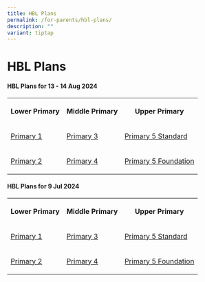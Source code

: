 ```yaml
---
title: HBL Plans
permalink: /for-parents/hbl-plans/
description: ""
variant: tiptap
---
```

<h1><strong>HBL Plans</strong></h1>
<h4><strong>HBL Plans for 13 - 14 Aug 2024</strong></h4>
<table style="minWidth: 75px">
<colgroup>
<col>
<col>
<col>
</colgroup>
<tbody>
<tr>
<th rowspan="1" colspan="1">
<p>Lower Primary</p>
</th>
<th rowspan="1" colspan="1">
<p>Middle Primary</p>
</th>
<th rowspan="1" colspan="1">
<p>Upper Primary</p>
</th>
</tr>
<tr>
<td rowspan="1" colspan="1">
<p><a href="/files/HBL Plans/13_14Aug2024/P1_CPS__HBL_Plan_13_14_Aug.pdf" rel="noopener noreferrer nofollow" target="_blank">Primary 1</a>
</p>
</td>
<td rowspan="1" colspan="1">
<p><a href="/files/HBL Plans/13_14Aug2024/P3_CPS__HBL_Plan_13_14_Aug.pdf" rel="noopener noreferrer nofollow" target="_blank">Primary 3</a>
</p>
</td>
<td rowspan="1" colspan="1">
<p><a href="/files/HBL Plans/13_14Aug2024/P5_STARDARD_CPS__HBL_Plan_13_14_Aug.pdf" rel="noopener noreferrer nofollow" target="_blank">Primary 5 Standard</a>
</p>
</td>
</tr>
<tr>
<td rowspan="1" colspan="1">
<p><a href="/files/HBL Plans/13_14Aug2024/P2_CPS__HBL_Plan_13_14_Aug.pdf" rel="noopener noreferrer nofollow" target="_blank">Primary 2</a>
</p>
</td>
<td rowspan="1" colspan="1">
<p><a href="/files/HBL Plans/13_14Aug2024/P4_CPS__HBL_Plan_13_14_Aug.pdf" rel="noopener noreferrer nofollow" target="_blank">Primary 4</a>
</p>
</td>
<td rowspan="1" colspan="1">
<p><a href="/files/HBL Plans/13_14Aug2024/P5_FOUNDATION_CPS__HBL_Plan_13_14_Aug.pdf" rel="noopener noreferrer nofollow" target="_blank">Primary 5 Foundation</a>
</p>
</td>
</tr>
</tbody>
</table>
<p></p>
<h4><strong>HBL Plans for 9 Jul 2024</strong></h4>
<table style="minWidth: 75px">
<colgroup>
<col>
<col>
<col>
</colgroup>
<tbody>
<tr>
<th rowspan="1" colspan="1">
<p>Lower Primary</p>
</th>
<th rowspan="1" colspan="1">
<p>Middle Primary</p>
</th>
<th rowspan="1" colspan="1">
<p>Upper Primary</p>
</th>
</tr>
<tr>
<td rowspan="1" colspan="1">
<p><a href="/files/HBL%20Plans/9%20Jul%202024/P1_CPS__HBL_Day_Plan_9_July.pdf" rel="noopener noreferrer nofollow" target="_blank">Primary 1</a>
</p>
</td>
<td rowspan="1" colspan="1">
<p><a href="/files/HBL%20Plans/9%20Jul%202024/P3_CPS__HBL_Day_Plan_9_July.pdf" rel="noopener noreferrer nofollow" target="_blank">Primary 3</a>
</p>
</td>
<td rowspan="1" colspan="1">
<p><a href="/files/HBL%20Plans/9%20Jul%202024/P5_STD_CPS__HBL_Day_Plan_9_July.pdf" rel="noopener noreferrer nofollow" target="_blank">Primary 5 Standard</a>
</p>
</td>
</tr>
<tr>
<td rowspan="1" colspan="1">
<p><a href="/files/HBL%20Plans/9%20Jul%202024/P2_CPS__HBL_Day_Plan_9_July.pdf" rel="noopener noreferrer nofollow" target="_blank">Primary 2</a>
</p>
</td>
<td rowspan="1" colspan="1">
<p><a href="/files/HBL%20Plans/9%20Jul%202024/P4_CPS__HBL_Day_Plan_9_July.pdf" rel="noopener noreferrer nofollow" target="_blank">Primary 4</a>
</p>
</td>
<td rowspan="1" colspan="1">
<p><a href="/files/HBL%20Plans/9%20Jul%202024/P5_FDN_CPS__HBL_Day_Plan_9_July.pdf" rel="noopener noreferrer nofollow" target="_blank">Primary 5 Foundation</a>
</p>
</td>
</tr>
</tbody>
</table>
<h4></h4>
<p></p>